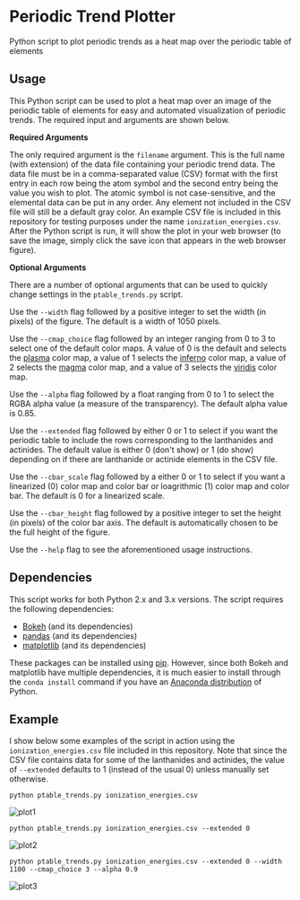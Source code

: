 # Periodic Trend Plotter
Python script to plot periodic trends as a heat map over the periodic table of elements

Usage
-----
This Python script can be used to plot a heat map over an image of the periodic table of elements for easy and automated visualization of periodic trends. The required input and arguments are shown below. 

**Required Arguments**

The only required argument is the `filename` argument. This is the full name (with extension) of the data file containing your periodic trend data. The data file must be in a comma-separated value (CSV) format with the first entry in each row being the atom symbol and the second entry being the value you wish to plot. The atomic symbol is not case-sensitive, and the elemental data can be put in any order. Any element not included in the CSV file will still be a default gray color. An example CSV file is included in this repository for testing purposes under the name `ionization_energies.csv`. After the Python script is run, it will show the plot in your web browser (to save the image, simply click the save icon that appears in the web browser figure).

**Optional Arguments**

There are a number of optional arguments that can be used to quickly change settings in the `ptable_trends.py` script. 

Use the `--width` flag followed by a positive integer to set the width (in pixels) of the figure. The default is a width of 1050 pixels. 

Use the `--cmap_choice` flag followed by an integer ranging from 0 to 3 to select one of the default color maps. A value of 0 is the default and selects the [plasma](https://bids.github.io/colormap/images/screenshots/option_c.png) color map, a value of 1 selects the [inferno](https://bids.github.io/colormap/images/screenshots/option_b.png) color map, a value of 2 selects the [magma](https://bids.github.io/colormap/images/screenshots/option_a.png) color map, and a value of 3 selects the [viridis](https://bids.github.io/colormap/images/screenshots/option_d.png) color map. 

Use the `--alpha` flag followed by a float ranging from 0 to 1 to select the RGBA alpha value (a measure of the transparency). The default alpha value is 0.85.

Use the `--extended` flag followed by either 0 or 1 to select if you want the periodic table to include the rows corresponding to the lanthanides and actinides. The default value is either 0 (don't show) or 1 (do show) depending on if there are lanthanide or actinide elements in the CSV file.

Use the `--cbar_scale` flag followed by a either 0 or 1 to select if you want a linearized (0) color map and color bar or loagrithmic (1) color map and color bar. The default is 0 for a linearized scale.

Use the `--cbar_height` flag followed by a positive integer to set the height (in pixels) of the color bar axis. The default is automatically chosen to be the full height of the figure.

Use the `--help` flag to see the aforementioned usage instructions.

Dependencies
-----

This script works for both Python 2.x and 3.x versions. The script requires the following dependencies:
* [Bokeh](http://bokeh.pydata.org/en/latest/) (and its dependencies)
* [pandas](http://pandas.pydata.org/) (and its dependencies)
* [matplotlib](http://matplotlib.org/) (and its dependencies)

These packages can be  installed using [pip](https://pip.pypa.io/en/stable/). However, since both Bokeh and matplotlib have multiple dependencies, it is much easier to install through the `conda install` command if you have an [Anaconda distribution](https://www.continuum.io/downloads) of Python. 

Example
-----

I show below some examples of the script in action using the `ionization_energies.csv` file included in this repository. Note that since the CSV file contains data for some of the lanthanides and actinides, the value of `--extended` defaults to 1 (instead of the usual 0) unless manually set otherwise.

`python ptable_trends.py ionization_energies.csv`

![plot1](http://i.imgur.com/Uxb8V0p.png)

`python ptable_trends.py ionization_energies.csv --extended 0`

![plot2](http://i.imgur.com/Att5d9X.png)

`python ptable_trends.py ionization_energies.csv --extended 0 --width 1100 --cmap_choice 3 --alpha 0.9`

![plot3](http://i.imgur.com/KJnlriu.png)
